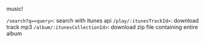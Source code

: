 music!

`/search?q=<query>`: search with itunes api
`/play/:itunesTrackId>`: download track mp3
`/album/:itunesCollectionId>`: download zip file containing entire album
